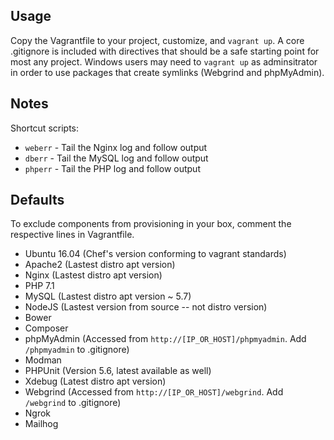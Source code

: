 Usage
-----

Copy the Vagrantfile to your project, customize, and `vagrant up`. A core .gitignore is included with directives that should be a safe starting point for most any project. Windows users may need to `vagrant up` as adminsitrator in order to use packages that create symlinks (Webgrind and phpMyAdmin).

Notes
-----

Shortcut scripts:

* `weberr` - Tail the Nginx log and follow output
* `dberr` - Tail the MySQL log and follow output
* `phperr` - Tail the PHP log and follow output

Defaults
--------

To exclude components from provisioning in your box, comment the respective lines in Vagrantfile.

* Ubuntu 16.04 (Chef's version conforming to vagrant standards)
* Apache2 (Lastest distro apt version)
* Nginx (Lastest distro apt version)
* PHP 7.1
* MySQL (Lastest distro apt version ~ 5.7)
* NodeJS (Lastest version from source -- not distro version)
* Bower
* Composer
* phpMyAdmin (Accessed from `http://[IP_OR_HOST]/phpmyadmin`. Add `/phpmyadmin` to .gitignore)
* Modman
* PHPUnit (Version 5.6, latest available as well)
* Xdebug (Latest distro apt version)
* Webgrind (Accessed from `http://[IP_OR_HOST]/webgrind`. Add `/webgrind` to .gitignore)
* Ngrok
* Mailhog
